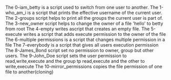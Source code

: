 The 0-iam_betty is a script used to switch from one user to another.
The 1-who_am_i is a script that  prints the effective username of the current user.
The 2-groups script helps to print  all the groups the current user is part of.
The 3-new_owner script helps to change the owner of a file 'hello' to betty from root
The 4-empty writes ascript that creates an empty file.
The 5-execute writes a script that adds execute permission to the owner of the file
The 6-multiple permissions is a script that changes multiple permission in a file
The 7-everybody is a script that gives all users execution permission
The 8-James_Bond script set no permission to owner, group but other users.
The 9-John_Doe script sets the user permission to read,write,execute and the group tp read,execute and the other to write,execute
The 10-mirror_permissions copies the file permission of one file to another(cloning) 
